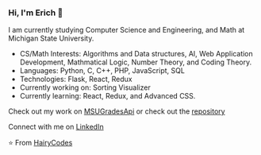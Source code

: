 ### Hi, I'm Erich 👋

I am currently studying Computer Science and Engineering, and Math at Michigan State University.

- CS/Math Interests: Algorithms and Data structures, AI, Web Application Development, Mathmatical Logic, Number Theory, and Coding Theory. 
- Languages: Python, C, C++, PHP, JavaScript, SQL
- Technologies: Flask, React, Redux
- Currently working on: Sorting Visualizer
- Currently learning: React, Redux, and Advanced CSS.


Check out my work on [MSUGradesApi](https://www.msugradesapi.com/) or check out the [repository](https://github.com/HairyCodes/MSUGradesAPI) 

Connect with me on [LinkedIn](https://www.linkedin.com/in/erich-hairston-6445551a8)
<!--
**HairyCodes/HairyCodes** is a ✨ _special_ ✨ repository because its `README.md` (this file) appears on your GitHub profile.

Here are some ideas to get you started:

- 🔭 I’m currently working on ...
- 🌱 I’m currently learning ...
- 👯 I’m looking to collaborate on ...
- 🤔 I’m looking for help with ...
- 💬 Ask me about ...
- 📫 How to reach me: ...
- 😄 Pronouns: ...
- ⚡ Fun fact: ...
-->
⭐️ From [HairyCodes](https://github.com/HairyCodes)
